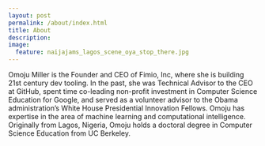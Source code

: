 ```yaml
---
layout: post
permalink: /about/index.html
title: About
description:
image:
  feature: naijajams_lagos_scene_oya_stop_there.jpg
---
```


Omoju Miller is the Founder and CEO of Fimio, Inc, where she is building 21st century dev tooling. In the past, she was Technical Advisor to the CEO at GitHub, spent time co-leading non-profit investment in Computer Science Education for Google, and served as a volunteer advisor to the Obama administration’s White House Presidential Innovation Fellows. Omoju has expertise in the area of machine learning and computational intelligence. Originally from Lagos, Nigeria, Omoju holds a doctoral degree in Computer Science Education from UC Berkeley.

